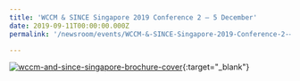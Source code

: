 ```yaml
---
title: 'WCCM & SINCE Singapore 2019 Conference 2 – 5 December'
date: 2019-09-11T00:00:00.000Z
permalink: '/newsroom/events/WCCM-&-SINCE-Singapore-2019-Conference-2-–-5-December'

---
```



[![wccm-and-since-singapore-brochure-cover](/images/press-release/photos/wccm-and-since-singapore-brochure-cover.jpg)](/files/wccm-and-since-singapore-2019.pdf){:target="_blank"}


